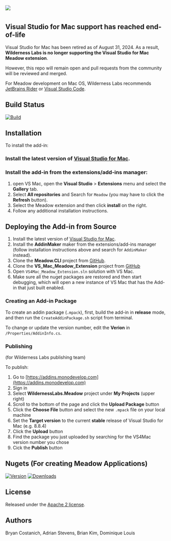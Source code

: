 <img src="Design/banner.jpg" style="margin-bottom:10px" />

## Visual Studio for Mac support has reached end-of-life

Visual Studio for Mac has been retired as of August 31, 2024. As a result, **Wilderness Labs is no longer supporting the Visual Studio for Mac Meadow extension**.

However, this repo will remain open and pull requests from the community will be reviewed and merged. 

For Meadow development on Mac OS, Wilderness Labs recommends [JetBrains Rider](https://www.jetbrains.com/rider/) or [Visual Studio Code](https://code.visualstudio.com/). 


## Build Status 

[![Build](https://github.com/WildernessLabs/VS_Mac_Meadow_Extension/actions/workflows/dotnet.yml/badge.svg)](https://github.com/WildernessLabs/VS_Mac_Meadow_Extension/actions)

## Installation 

To install the add-in:

### Install the latest version of [Visual Studio for Mac](https://visualstudio.microsoft.com/downloads/).

### Install the add-in from the extensions/add-ins manager: 
 1. open VS Mac, open the **Visual Studio** > **Extensions** menu and select the **Gallery** tab.
 2. Select **All repositories** and Search for `Meadow` (you may have to click the **Refresh** button).
 3. Select the Meadow extension and then click **install** on the right.
 4. Follow any additional installation instructions.

## Deploying the Add-in from Source

 1. Install the latest version of [Visual Studio for Mac](https://visualstudio.microsoft.com/downloads/).
 2. Install the **AddinMaker** maker from the extensions/add-ins manager (follow installation instructions above and search for `AddinMaker` instead).
 3. Clone the **Meadow.CLI** project from [GitHub](https://github.com/WildernessLabs/Meadow.CLI).
 4. Clone the **VS_Mac_Meadow_Extension** project from [GitHub](https://github.com/WildernessLabs/VS_Mac_Meadow_Extension)
 5. Open `VS4Mac_Meadow_Extension.sln` solution with VS Mac.
 6. Make sure all the nuget packages are restored and then start debugging, which will open a new instance of VS Mac that has the Add-in that just built enabled.

### Creating an Add-in Package

To create an addin package (`.mpack`), first, build the add-in in **release** mode, and then run the `CreateAddinPackage.sh` script from terminal.

To change or update the version number, edit the **Verion** in `/Properties/AddinInfo.cs`.

### Publishing 

(for Wilderness Labs publishing team)

To publish:
1. Go to [https://addins.monodevelop.com](https://addins.monodevelop.com)
2. Sign in
3. Select **WildernessLabs.Meadow** project under **My Projects** (upper right)
4. Scroll to the bottom of the page and click the **Upload Package** button
5. Click the **Choose File** button and select the new `.mpack` file on your local machine
6. Set the **Target version** to the current **stable** release of Visual Studio for Mac (e.g. 8.8.4)
7. Click the **Upload** button
8. Find the package you just uploaded by searching for the VS4Mac version number you chose 
9. Cick the **Publish** button

## Nugets (For creating Meadow Applications)

[![Version](https://img.shields.io/nuget/v/Meadow.svg)](https://nuget.org/packages/Meadow)
[![Downloads](https://img.shields.io/nuget/dt/Meadow.svg)](https://nuget.org/packages/Meadow)

## License

Released under the [Apache 2 license](license.md).

## Authors

Bryan Costanich, Adrian Stevens, Brian Kim, Dominique Louis
